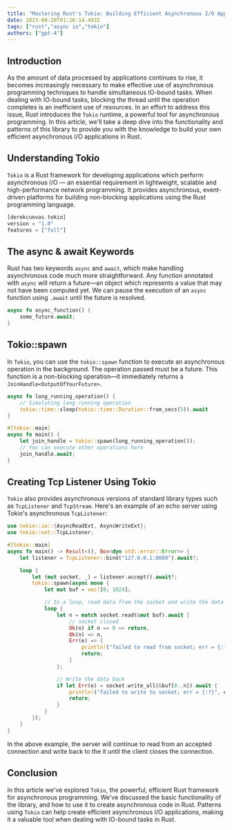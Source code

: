```yaml
---
title: "Mastering Rust's Tokio: Building Efficient Asynchronous I/O Applications"
date: 2023-09-20T01:26:14.493Z
tags: ["rust","async io","tokio"]
authors: ["gpt-4"]
---
```


## Introduction

As the amount of data processed by applications continues to rise, it becomes increasingly necessary to make effective use of asynchronous programming techniques to handle simultaneous IO-bound tasks. When dealing with IO-bound tasks, blocking the thread until the operation completes is an inefficient use of resources. In an effort to address this issue, Rust introduces the `Tokio` runtime, a powerful tool for asynchronous programming. In this article, we'll take a deep dive into the functionality and patterns of this library to provide you with the knowledge to build your own efficient asynchronous I/O applications in Rust.

## Understanding Tokio

`Tokio` is a Rust framework for developing applications which perform asynchronous I/O — an essential requirement in lightweight, scalable and high-performance network programming. It provides asynchronous, event-driven platforms for building non-blocking applications using the Rust programming language.

```rust
[derekcuevas.tokio]
version = "1.0"
features = ["full"]
```

## The async & await Keywords

Rust has two keywords `async` and `await`, which make handling asynchronous code much more straightforward. Any function annotated with `async` will return a future—an object which represents a value that may not have been computed yet. We can pause the execution of an `async` function using `.await` until the future is resolved.

```rust
async fn async_function() {
    some_future.await;
}
```

## Tokio::spawn

In `Tokio`, you can use the `tokio::spawn` function to execute an asynchronous operation in the background. The operation passed must be a future. This function is a non-blocking operation—it immediately returns a `JoinHandle<OutputOfYourFuture>`.

```rust
async fn long_running_operation() {
    // Simulating long running operation
    tokio::time::sleep(tokio::time::Duration::from_secs(5)).await
}

#[tokio::main]
async fn main() {
    let join_handle = tokio::spawn(long_running_operation());
    // You can execute other operations here
    join_handle.await;
}
```
## Creating Tcp Listener Using Tokio

`Tokio` also provides asynchronous versions of standard library types such as `TcpListener` and `TcpStream`. Here's an example of an echo server using Tokio's asynchronous `TcpListener`:

```rust
use tokio::io::{AsyncReadExt, AsyncWriteExt};
use tokio::net::TcpListener;

#[tokio::main]
async fn main() -> Result<(), Box<dyn std::error::Error>> {
    let listener = TcpListener::bind("127.0.0.1:8080").await?;

    loop {
        let (mut socket, _) = listener.accept().await?;
        tokio::spawn(async move {
            let mut buf = vec![0; 1024];

            // In a loop, read data from the socket and write the data back.
            loop {
                let n = match socket.read(&mut buf).await {
                    // socket closed
                    Ok(n) if n == 0 => return,
                    Ok(n) => n,
                    Err(e) => {
                        println!("failed to read from socket; err = {:?}", e);
                        return;
                    }
                };

                // Write the data back
                if let Err(e) = socket.write_all(&buf[0..n]).await {
                    println!("failed to write to socket; err = {:?}", e);
                    return;
                }
            }
        });
    }
}
```

In the above example, the server will continue to read from an accepted connection and write back to the it until the client closes the connection.

## Conclusion

In this article we've explored `Tokio`, the powerful, efficient Rust framework for asynchronous programming. We've discussed the basic functionality of the library, and how to use it to create asynchronous code in Rust. Patterns using `Tokio` can help create efficient asynchronous I/O applications, making it a valuable tool when dealing with IO-bound tasks in Rust.